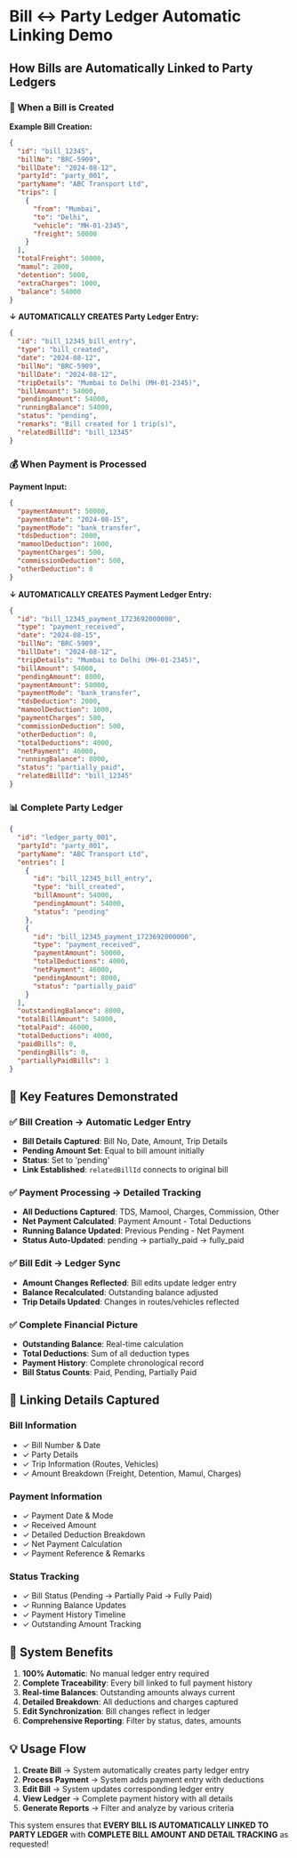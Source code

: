 # Bill ↔ Party Ledger Automatic Linking Demo

## How Bills are Automatically Linked to Party Ledgers

### 🔄 **When a Bill is Created**

**Example Bill Creation:**
```json
{
  "id": "bill_12345",
  "billNo": "BRC-5909",
  "billDate": "2024-08-12",
  "partyId": "party_001",
  "partyName": "ABC Transport Ltd",
  "trips": [
    {
      "from": "Mumbai",
      "to": "Delhi", 
      "vehicle": "MH-01-2345",
      "freight": 50000
    }
  ],
  "totalFreight": 50000,
  "mamul": 2000,
  "detention": 5000,
  "extraCharges": 1000,
  "balance": 54000
}
```

**↓ AUTOMATICALLY CREATES Party Ledger Entry:**
```json
{
  "id": "bill_12345_bill_entry",
  "type": "bill_created",
  "date": "2024-08-12",
  "billNo": "BRC-5909",
  "billDate": "2024-08-12",
  "tripDetails": "Mumbai to Delhi (MH-01-2345)",
  "billAmount": 54000,
  "pendingAmount": 54000,
  "runningBalance": 54000,
  "status": "pending",
  "remarks": "Bill created for 1 trip(s)",
  "relatedBillId": "bill_12345"
}
```

### 💰 **When Payment is Processed**

**Payment Input:**
```json
{
  "paymentAmount": 50000,
  "paymentDate": "2024-08-15",
  "paymentMode": "bank_transfer",
  "tdsDeduction": 2000,
  "mamoolDeduction": 1000,
  "paymentCharges": 500,
  "commissionDeduction": 500,
  "otherDeduction": 0
}
```

**↓ AUTOMATICALLY CREATES Payment Ledger Entry:**
```json
{
  "id": "bill_12345_payment_1723692000000",
  "type": "payment_received",
  "date": "2024-08-15",
  "billNo": "BRC-5909",
  "billDate": "2024-08-12",
  "tripDetails": "Mumbai to Delhi (MH-01-2345)",
  "billAmount": 54000,
  "pendingAmount": 8000,
  "paymentAmount": 50000,
  "paymentMode": "bank_transfer",
  "tdsDeduction": 2000,
  "mamoolDeduction": 1000,
  "paymentCharges": 500,
  "commissionDeduction": 500,
  "otherDeduction": 0,
  "totalDeductions": 4000,
  "netPayment": 46000,
  "runningBalance": 8000,
  "status": "partially_paid",
  "relatedBillId": "bill_12345"
}
```

### 📊 **Complete Party Ledger**

```json
{
  "id": "ledger_party_001",
  "partyId": "party_001", 
  "partyName": "ABC Transport Ltd",
  "entries": [
    {
      "id": "bill_12345_bill_entry",
      "type": "bill_created",
      "billAmount": 54000,
      "pendingAmount": 54000,
      "status": "pending"
    },
    {
      "id": "bill_12345_payment_1723692000000", 
      "type": "payment_received",
      "paymentAmount": 50000,
      "totalDeductions": 4000,
      "netPayment": 46000,
      "pendingAmount": 8000,
      "status": "partially_paid"
    }
  ],
  "outstandingBalance": 8000,
  "totalBillAmount": 54000,
  "totalPaid": 46000,
  "totalDeductions": 4000,
  "paidBills": 0,
  "pendingBills": 0,
  "partiallyPaidBills": 1
}
```

## 🎯 **Key Features Demonstrated**

### ✅ **Bill Creation → Automatic Ledger Entry**
- **Bill Details Captured**: Bill No, Date, Amount, Trip Details
- **Pending Amount Set**: Equal to bill amount initially
- **Status**: Set to 'pending'
- **Link Established**: `relatedBillId` connects to original bill

### ✅ **Payment Processing → Detailed Tracking**
- **All Deductions Captured**: TDS, Mamool, Charges, Commission, Other
- **Net Payment Calculated**: Payment Amount - Total Deductions
- **Running Balance Updated**: Previous Pending - Net Payment
- **Status Auto-Updated**: pending → partially_paid → fully_paid

### ✅ **Bill Edit → Ledger Sync**
- **Amount Changes Reflected**: Bill edits update ledger entry
- **Balance Recalculated**: Outstanding balance adjusted
- **Trip Details Updated**: Changes in routes/vehicles reflected

### ✅ **Complete Financial Picture**
- **Outstanding Balance**: Real-time calculation
- **Total Deductions**: Sum of all deduction types
- **Payment History**: Complete chronological record
- **Bill Status Counts**: Paid, Pending, Partially Paid

## 🔗 **Linking Details Captured**

### **Bill Information**
- ✓ Bill Number & Date
- ✓ Party Details
- ✓ Trip Information (Routes, Vehicles)
- ✓ Amount Breakdown (Freight, Detention, Mamul, Charges)

### **Payment Information** 
- ✓ Payment Date & Mode
- ✓ Received Amount
- ✓ Detailed Deduction Breakdown
- ✓ Net Payment Calculation
- ✓ Payment Reference & Remarks

### **Status Tracking**
- ✓ Bill Status (Pending → Partially Paid → Fully Paid)
- ✓ Running Balance Updates
- ✓ Payment History Timeline
- ✓ Outstanding Amount Tracking

## 🚀 **System Benefits**

1. **100% Automatic**: No manual ledger entry required
2. **Complete Traceability**: Every bill linked to full payment history
3. **Real-time Balances**: Outstanding amounts always current
4. **Detailed Breakdown**: All deductions and charges captured
5. **Edit Synchronization**: Bill changes reflect in ledger
6. **Comprehensive Reporting**: Filter by status, dates, amounts

## 💡 **Usage Flow**

1. **Create Bill** → System automatically creates party ledger entry
2. **Process Payment** → System adds payment entry with deductions
3. **Edit Bill** → System updates corresponding ledger entry  
4. **View Ledger** → Complete payment history with all details
5. **Generate Reports** → Filter and analyze by various criteria

This system ensures that **EVERY BILL IS AUTOMATICALLY LINKED TO PARTY LEDGER** with **COMPLETE BILL AMOUNT AND DETAIL TRACKING** as requested!
